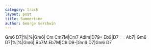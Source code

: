 ```yaml
---
category: track
layout: post
title: Summertime
author: George Gershwin
---
```


<canvas class="chords">Gm6 D7|%|%|Gm6|
Cm Cm7M|Cm7 Adim|D79+ Eb9|D7 _ _ Ab7|
Gm6 D7|%|%|Gm6|
Bb7M Eb7M|C9 D9-|Gm6 D7|Gm6 D7</canvas>





